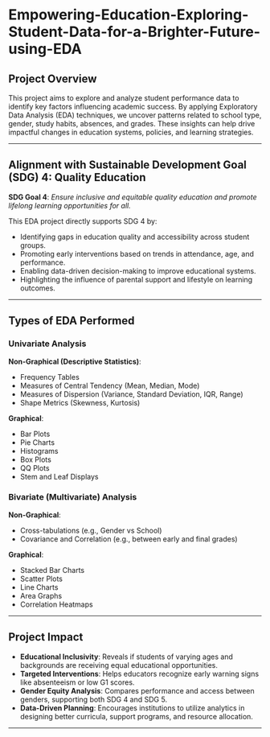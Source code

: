 # Empowering-Education-Exploring-Student-Data-for-a-Brighter-Future-using-EDA

## Project Overview

This project aims to explore and analyze student performance data to identify key factors influencing academic success. By applying Exploratory Data Analysis (EDA) techniques, we uncover patterns related to school type, gender, study habits, absences, and grades. These insights can help drive impactful changes in education systems, policies, and learning strategies.

---

## Alignment with Sustainable Development Goal (SDG) 4: Quality Education

**SDG Goal 4**: _Ensure inclusive and equitable quality education and promote lifelong learning opportunities for all._

This EDA project directly supports SDG 4 by:
- Identifying gaps in education quality and accessibility across student groups.
- Promoting early interventions based on trends in attendance, age, and performance.
- Enabling data-driven decision-making to improve educational systems.
- Highlighting the influence of parental support and lifestyle on learning outcomes.

---

## Types of EDA Performed

### Univariate Analysis

**Non-Graphical (Descriptive Statistics)**:
- Frequency Tables
- Measures of Central Tendency (Mean, Median, Mode)
- Measures of Dispersion (Variance, Standard Deviation, IQR, Range)
- Shape Metrics (Skewness, Kurtosis)

**Graphical**:
- Bar Plots
- Pie Charts
- Histograms
- Box Plots
- QQ Plots
- Stem and Leaf Displays

### Bivariate (Multivariate) Analysis

**Non-Graphical**:
- Cross-tabulations (e.g., Gender vs School)
- Covariance and Correlation (e.g., between early and final grades)

**Graphical**:
- Stacked Bar Charts
- Scatter Plots
- Line Charts
- Area Graphs
- Correlation Heatmaps

---

## Project Impact

- **Educational Inclusivity**: Reveals if students of varying ages and backgrounds are receiving equal educational opportunities.
- **Targeted Interventions**: Helps educators recognize early warning signs like absenteeism or low G1 scores.
- **Gender Equity Analysis**: Compares performance and access between genders, supporting both SDG 4 and SDG 5.
- **Data-Driven Planning**: Encourages institutions to utilize analytics in designing better curricula, support programs, and resource allocation.

---
